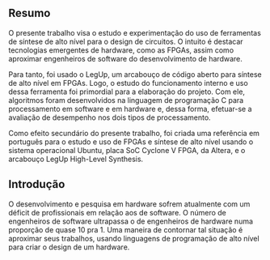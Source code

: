 ## Resumo

O presente trabalho visa o estudo e experimentação do uso de ferramentas de síntese de alto nível para o design de circuitos. O intuito é destacar tecnologias emergentes de hardware, como as FPGAs, assim como aproximar engenheiros de software do desenvolvimento de hardware.

Para tanto, foi usado o LegUp, um arcabouço de código aberto para síntese de alto nível em FPGAs. Logo, o estudo do funcionamento interno e uso dessa ferramenta foi primordial para a elaboração do projeto. Com ele, algoritmos foram desenvolvidos na linguagem de programação C para processamento em software e em hardware e, dessa forma, efetuar-se a avaliação de desempenho nos dois tipos de processamento.

Como efeito secundário do presente trabalho, foi criada uma referência em português para o estudo e uso de FPGAs e síntese de alto nível usando o sistema operacional Ubuntu, placa SoC Cyclone V FPGA, da Altera, e o arcabouço LegUp High-Level Synthesis.

## Introdução


O desenvolvimento e pesquisa em hardware sofrem atualmente com um déficit de profissionais em relação aos de software. O número de engenheiros de software ultrapassa o de engenheiros de hardware numa proporção de quase 10 pra 1. Uma maneira de contornar tal situação é aproximar seus trabalhos, usando linguagens de programação de alto nível para criar o design de um hardware.